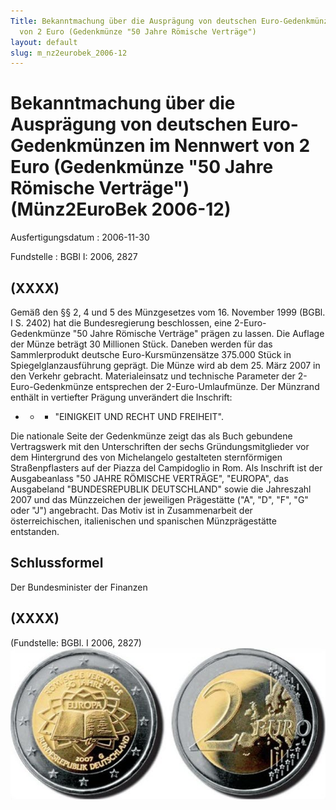 ```yaml
---
Title: Bekanntmachung über die Ausprägung von deutschen Euro-Gedenkmünzen im  Nennwert
  von 2 Euro (Gedenkmünze "50 Jahre Römische Verträge")
layout: default
slug: m_nz2eurobek_2006-12
---
```


# Bekanntmachung über die Ausprägung von deutschen Euro-Gedenkmünzen im  Nennwert von 2 Euro (Gedenkmünze "50 Jahre Römische Verträge") (Münz2EuroBek 2006-12)

Ausfertigungsdatum
:   2006-11-30

Fundstelle
:   BGBl I: 2006, 2827



## (XXXX)

Gemäß den §§ 2, 4 und 5 des Münzgesetzes vom 16. November 1999 (BGBl.
I S. 2402) hat die Bundesregierung beschlossen, eine 2-Euro-
Gedenkmünze "50 Jahre Römische Verträge" prägen zu lassen.
Die Auflage der Münze beträgt 30 Millionen Stück. Daneben werden für
das Sammlerprodukt deutsche Euro-Kursmünzensätze 375.000 Stück in
Spiegelglanzausführung geprägt.
Die Münze wird ab dem 25. März 2007 in den Verkehr gebracht.
Materialeinsatz und technische Parameter der 2-Euro-Gedenkmünze
entsprechen der 2-Euro-Umlaufmünze. Der Münzrand enthält in vertiefter
Prägung unverändert die Inschrift:

*
    *
        *   "EINIGKEIT UND RECHT UND FREIHEIT".









Die nationale Seite der Gedenkmünze zeigt das als Buch gebundene
Vertragswerk mit den Unterschriften der sechs Gründungsmitglieder vor
dem Hintergrund des von Michelangelo gestalteten sternförmigen
Straßenpflasters auf der Piazza del Campidoglio in Rom.
Als Inschrift ist der Ausgabeanlass "50 JAHRE RÖMISCHE VERTRÄGE",
"EUROPA", das Ausgabeland "BUNDESREPUBLIK DEUTSCHLAND" sowie die
Jahreszahl 2007 und das Münzzeichen der jeweiligen Prägestätte ("A",
"D", "F", "G" oder "J") angebracht. Das Motiv ist in Zusammenarbeit
der österreichischen, italienischen und spanischen Münzprägestätte
entstanden.


## Schlussformel

Der Bundesminister der Finanzen


## (XXXX)

(Fundstelle: BGBl. I 2006, 2827)
![bgbl1_2006_j2827_0010.jpg](bgbl1_2006_j2827_0010.jpg)

